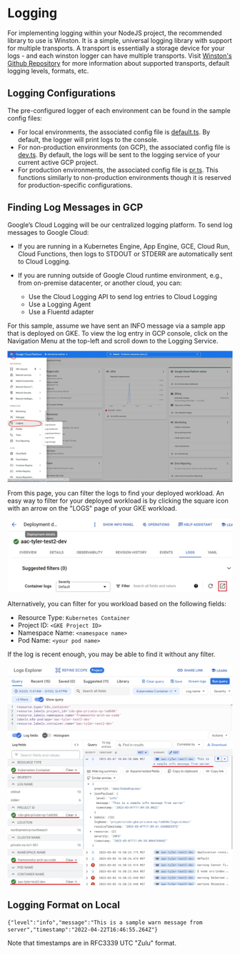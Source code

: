 # **Logging**

For implementing logging within your NodeJS project, the recommended library to use is Winston. It is a simple, universal logging library with support for
multiple transports. A transport is essentially a storage device for your logs - and each winston logger can have multiple transports.
Visit [Winston's Github Repository](https://github.com/winstonjs/winston) for more information about supported transports, default logging levels, formats, etc.

## **Logging Configurations**

The pre-configured logger of each environment can be found in the sample config files:
- For local environments, the associated config file is [default.ts](../app/config/default.ts). By default, the logger will print logs to the console.
- For non-production environments (on GCP), the associated config file is [dev.ts](../app/config/dev.ts). By default, the logs will be sent to the logging
service of your current active GCP project.
- For production environments, the associated config file is [pr.ts](../app/config/pr.ts). This functions similarly to non-production environments though it
is reserved for production-specific configurations.

## **Finding Log Messages in GCP**

Google’s Cloud Logging will be our centralized logging platform. To send log messages to Google Cloud:

- If you are running in a Kubernetes Engine, App Engine, GCE, Cloud Run, Cloud Functions, then logs to STDOUT or STDERR are automatically sent to Cloud Logging.

- If you are running outside of Google Cloud runtime environment, e.g., from on-premise datacenter, or another cloud, you can:
  - Use the Cloud Logging API to send log entries to Cloud Logging
  - Use a Logging Agent
  - Use a Fluentd adapter

For this sample, assume we have sent an INFO message via a sample app that is deployed on GKE. To view the log entry in GCP console, click on the Navigation Menu at the top-left and scroll down to the Logging Service.

![alt text](nodeLogs1.jpg)

From this page, you can filter the logs to find your deployed workload. An easy way to filter for your deployed workload is by clicking the square icon with an arrow on the "LOGS" page of your GKE workload.

![alt text](nodeLogs3.jpg)

Alternatively, you can filter for you workload based on the following fields:
- Resource Type: `Kubernetes Container` 
- Project ID: `<GKE Project ID>` 
- Namespace Name: `<namespace name>`
- Pod Name: `<your pod name>`

If the log is recent enough, you may be able to find it without any filter.

![alt text](nodeLogs2.jpg)

## **Logging Format on Local**

```
{"level":"info","message":"This is a sample warn message from server","timestamp":"2022-04-22T16:46:55.264Z"}
```

Note that timestamps are in RFC3339 UTC "Zulu" format.
